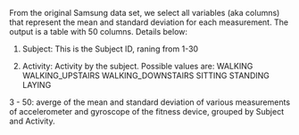 From the original Samsung data set, we select all variables (aka columns) that represent the mean and standard deviation for each measurement. The output is a table with 50 columns. Details below:

1. Subject: This is the Subject ID, raning from 1-30

2. Activity: Activity by the subject. Possible values are:
            WALKING
   WALKING_UPSTAIRS
 WALKING_DOWNSTAIRS
            SITTING
           STANDING
             LAYING

3 - 50: averge of the mean and standard deviation of various measurements of accelerometer and gyroscope of the fitness device, grouped by Subject and Activity. 

